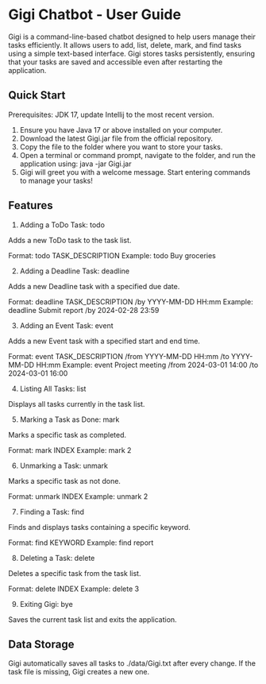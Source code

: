 # Gigi Chatbot - User Guide

Gigi is a command-line-based chatbot designed to help users manage their tasks efficiently. It allows users to add, list, delete, mark, and find tasks using a simple text-based interface. Gigi stores tasks persistently, ensuring that your tasks are saved and accessible even after restarting the application.


## Quick Start
Prerequisites: JDK 17, update Intellij to the most recent version.

1. Ensure you have Java 17 or above installed on your computer.
2. Download the latest Gigi.jar file from the official repository.
3. Copy the file to the folder where you want to store your tasks.
4. Open a terminal or command prompt, navigate to the folder, and run the application using:
     java -jar Gigi.jar
6. Gigi will greet you with a welcome message. Start entering commands to manage your tasks!

## Features
1. Adding a ToDo Task: todo

Adds a new ToDo task to the task list.

Format: todo TASK_DESCRIPTION
Example: todo Buy groceries

2. Adding a Deadline Task: deadline

Adds a new Deadline task with a specified due date.

Format: deadline TASK_DESCRIPTION /by YYYY-MM-DD HH:mm
Example: deadline Submit report /by 2024-02-28 23:59

3. Adding an Event Task: event

Adds a new Event task with a specified start and end time.

Format: event TASK_DESCRIPTION /from YYYY-MM-DD HH:mm /to YYYY-MM-DD HH:mm
Example: event Project meeting /from 2024-03-01 14:00 /to 2024-03-01 16:00

4. Listing All Tasks: list

Displays all tasks currently in the task list.

5. Marking a Task as Done: mark

Marks a specific task as completed.

Format: mark INDEX
Example: mark 2

6. Unmarking a Task: unmark

Marks a specific task as not done.

Format: unmark INDEX
Example: unmark 2

7. Finding a Task: find

Finds and displays tasks containing a specific keyword.

Format: find KEYWORD
Example: find report

8. Deleting a Task: delete

Deletes a specific task from the task list.

Format: delete INDEX
Example: delete 3

9. Exiting Gigi: bye

Saves the current task list and exits the application.

## Data Storage

Gigi automatically saves all tasks to ./data/Gigi.txt after every change.
If the task file is missing, Gigi creates a new one.
